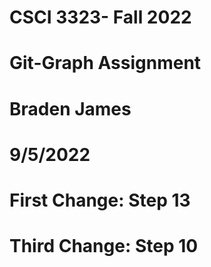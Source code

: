 # CSCI 3323- Fall 2022
# Git-Graph Assignment
# Braden James
# 9/5/2022
# First Change: Step 13
# Third Change: Step 10